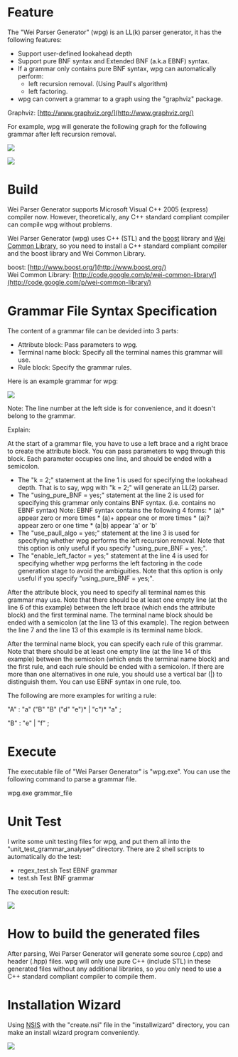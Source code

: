 # Feature

The "Wei Parser Generator" (wpg) is an LL(k) parser generator, it has the following features:

* Support user-defined lookahead depth
* Support pure BNF syntax and Extended BNF (a.k.a EBNF) syntax.
* If a grammar only contains pure BNF syntax, wpg can automatically perform:
    * left recursion removal. (Using Paull's algorithm)
    * left factoring.
* wpg can convert a grammar to a graph using the "graphviz" package.

Graphviz: [http://www.graphviz.org/](http://www.graphviz.org/)

For example, wpg will generate the following graph for the following grammar after left recursion removal.

![](http://lh6.google.com/wei.hu.tw/RzsrrG461PI/AAAAAAAAAEw/pqmBrDrTy7c/grammar_tree_grammar.jpg)

![](http://lh6.google.com/wei.hu.tw/RzsrrG461OI/AAAAAAAAAEo/xXjdAzgyJsw/grammar_tree.jpg)

# Build

Wei Parser Generator supports Microsoft Visual C++ 2005 (express) compiler now. However, theoretically, any C++ standard compliant compiler can compile wpg without problems.

Wei Parser Generator (wpg) uses C++ (STL) and the [boost](http://www.boost.org/) library and [Wei Common Library](http://code.google.com/p/wei-common-library/), so you need to install a C++ standard compliant compiler and the boost library and Wei Common Library.

boost: [http://www.boost.org/](http://www.boost.org/)  
Wei Common Library: [http://code.google.com/p/wei-common-library/](http://code.google.com/p/wei-common-library/)

# Grammar File Syntax Specification

The content of a grammar file can be devided into 3 parts:

* Attribute block: Pass parameters to wpg.
* Terminal name block: Specify all the terminal names this grammar will use.
* Rule block: Specify the grammar rules.

Here is an example grammar for wpg:

![](http://lh6.google.com/wei.hu.tw/RzsrrG461NI/AAAAAAAAAEg/trO6w-yKRKY/grammar_file.jpg)

Note: The line number at the left side is for convenience, and it doesn't belong to the grammar.

Explain:

At the start of a grammar file, you have to use a left brace and a right brace to create the attribute block. You can pass parameters to wpg through this block. Each parameter occupies one line, and should be ended with a semicolon.

* The "k = 2;" statement at the line 1 is used for specifying the lookahead depth. That is to say, wpg with "k = 2;" will generate an LL(2) parser.
* The "using_pure_BNF = yes;" statement at the line 2 is used for specifying this grammar only contains BNF syntax. (i.e. contains no EBNF syntax)
  Note: EBNF syntax contains the following 4 forms: * (a)* appear zero or more times * (a)+ appear one or more times * (a)? appear zero or one time * (a|b) appear 'a' or 'b'
* The "use_paull_algo = yes;" statement at the line 3 is used for specifying whether wpg performs the left recursion removal. Note that this option is only useful if you specify "using_pure_BNF = yes;".
* The "enable_left_factor = yes;" statement at the line 4 is used for specifying whether wpg performs the left factoring in the code generation stage to avoid the ambiguities. Note that this option is only useful if you specify "using_pure_BNF = yes;".

After the attribute block, you need to specify all terminal names this grammar may use. Note that there should be at least one empty line (at the line 6 of this example) between the left brace (which ends the attribute block) and the first terminal name. The terminal name block should be ended with a semicolon (at the line 13 of this example). The region between the line 7 and the line 13 of this example is its terminal name block.

After the terminal name block, you can specify each rule of this grammar. Note that there should be at least one empty line (at the line 14 of this example) between the semicolon (which ends the terminal name block) and the first rule, and each rule should be ended with a semicolon. If there are more than one alternatives in one rule, you should use a vertical bar (&#124;) to distinguish them. You can use EBNF syntax in one rule, too.

The following are more examples for writing a rule:

"A" : "a" ("B" "B" ("d" "e")* | "c")* "a" ;

"B" : "e" | "f" ;

# Execute

The executable file of "Wei Parser Generator" is "wpg.exe". You can use the following command to parse a grammar file.

wpg.exe grammar_file

# Unit Test

I write some unit testing files for wpg, and put them all into the "unit_test_grammar_analyser" directory. There are 2 shell scripts to automatically do the test:

* regex_test.sh Test EBNF grammar
* test.sh Test BNF grammar

The execution result:

![](http://lh6.google.com/wei.hu.tw/RzsrrG461RI/AAAAAAAAAFA/YyHKzIipxb4/unit_testing.jpg)

# How to build the generated files

After parsing, Wei Parser Generator will generate some source (.cpp) and header (.hpp) files. wpg will only use pure C++ (include STL) in these generated files without any additional libraries, so you only need to use a C++ standard compliant compiler to compile them.

# Installation Wizard

Using [NSIS](http://nsis.sourceforge.net/) with the "create.nsi" file in the "installwizard" directory, you can make an install wizard program conveniently.

![](http://lh6.google.com/wei.hu.tw/RzsrrG461QI/AAAAAAAAAE4/bYSnOkBDdlQ/installwizard.jpg)
